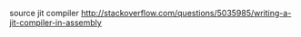 
source jit compiler
  http://stackoverflow.com/questions/5035985/writing-a-jit-compiler-in-assembly
